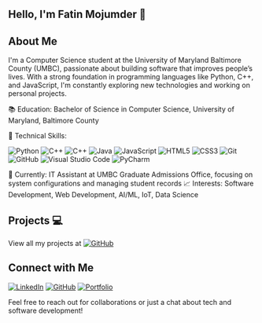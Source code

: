 ## Hello, I'm Fatin Mojumder 👋


## About Me
I'm a Computer Science student at the University of Maryland Baltimore County (UMBC), passionate about building software that improves people’s lives. With a strong foundation in programming languages like Python, C++, and JavaScript, I'm constantly exploring new technologies and working on personal projects.

📚 Education: Bachelor of Science in Computer Science, University of Maryland, Baltimore County

🔧 Technical Skills: 

![Python](https://img.icons8.com/color/48/000000/python.png)
![C++](https://img.icons8.com/color/48/000000/c-plus-plus-logo.png)
![C++](https://img.icons8.com/color/48/000000/c-logo.png)
![Java](https://img.icons8.com/color/48/000000/java-coffee-cup-logo.png)
![JavaScript](https://img.icons8.com/color/48/000000/javascript.png)
![HTML5](https://img.icons8.com/color/48/000000/html-5.png)
![CSS3](https://img.icons8.com/color/48/000000/css3.png)
![Git](https://img.icons8.com/color/48/000000/git.png)
![GitHub](https://img.icons8.com/material-outlined/48/000000/github.png)
![Visual Studio Code](https://img.icons8.com/color/48/000000/visual-studio-code-2019.png)
![PyCharm](https://img.icons8.com/color/48/000000/pycharm.png)


💼 Currently: IT Assistant at UMBC Graduate Admissions Office, focusing on system configurations and managing student records
📈 Interests: Software Development, Web Development, AI/ML, IoT, Data Science

## Projects 💻
View all my projects at [![GitHub](https://img.icons8.com/material-outlined/48/000000/github.png)](https://github.com/fatinm1)


## Connect with Me
[![LinkedIn](https://img.icons8.com/color/48/000000/linkedin.png)](https://www.linkedin.com/in/fatin-mojumder/)
[![GitHub](https://img.icons8.com/material-outlined/48/000000/github.png)](https://github.com/fatinm1)
[![Portfolio](https://img.icons8.com/color/48/000000/domain.png)](https://fatinm1.github.io/Fatin-Portfolio/)

Feel free to reach out for collaborations or just a chat about tech and software development!
